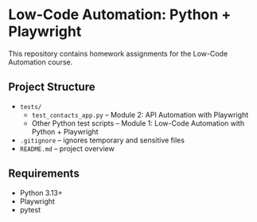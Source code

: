 # Low-Code Automation: Python + Playwright

This repository contains homework assignments for the Low-Code Automation course.

## Project Structure

- `tests/`
  - `test_contacts_app.py` – Module 2: API Automation with Playwright
  - Other Python test scripts – Module 1: Low-Code Automation with Python + Playwright
- `.gitignore` – ignores temporary and sensitive files
- `README.md` – project overview

## Requirements

- Python 3.13+
- Playwright
- pytest

